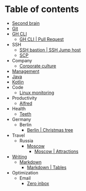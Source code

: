 # Table of contents
* [Second brain](second-brain)
* [Git](git)
* [GH CLI](gh-cli)
  * [GH CLI | Pull Request](gh-cli/gh-cli-pr.md)
* SSH
  * [SSH bastion | SSH Jump host](ssh/ssh-jump-host.md)
  * [SCP](ssh/scp.md)
* Company
  * [Corporate culture](company/corporate-culture)
* [Management](management)
* [Java](java)
* [Kotlin](kotlin)
* Code
  * [Linux monitoring](code/linux-monitoring.md)
* Productivity
  * [Alfred](productivity/alfred)
* Health
  * [Teeth](health/teeth.md)
* Germany
  * Berlin
    * [Berlin | Christmas tree](germany/berlin/christmas-tree.md)
* Travel
  * Russia
    * [Moscow](travel/russia/moscow)
      * [Moscow | Attractions](travel/russia/moscow/attraction)
* [Writing](writing)
  * [Markdown](writing/markdown)
    * [Markdown | Tables](writing/markdown/tables)
* Optimization
  * Email
    * [Zero inbox](optimization/email/zero-inbox.md)
